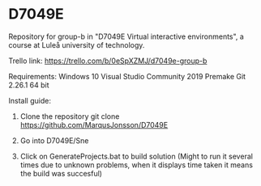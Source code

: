 # D7049E
Repository for group-b in "D7049E Virtual interactive environments", a course at Luleå university of technology.

Trello link: https://trello.com/b/0eSpXZMJ/d7049e-group-b

Requirements:
Windows 10
Visual Studio Community 2019
Premake
Git 2.26.1 64 bit

Install guide:

1. Clone the repository
git clone https://github.com/MarqusJonsson/D7049E

2. Go into D7049E/Sne

3. Click on GenerateProjects.bat to build solution (Might to run it several times due to unknown problems, when it displays time taken it means the build was succesful)
